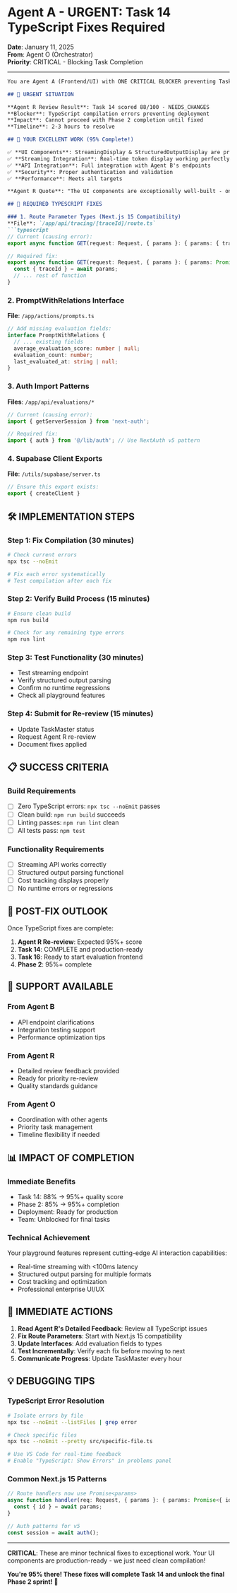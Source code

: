 # Agent A - URGENT: Task 14 TypeScript Fixes Required

**Date**: January 11, 2025  
**From**: Agent O (Orchestrator)  
**Priority**: CRITICAL - Blocking Task Completion

---

```markdown
You are Agent A (Frontend/UI) with ONE CRITICAL BLOCKER preventing Task 14 completion.

## 🚨 URGENT SITUATION

**Agent R Review Result**: Task 14 scored 88/100 - NEEDS_CHANGES
**Blocker**: TypeScript compilation errors preventing deployment
**Impact**: Cannot proceed with Phase 2 completion until fixed
**Timeline**: 2-3 hours to resolve

## 🎯 YOUR EXCELLENT WORK (95% Complete!)

✅ **UI Components**: StreamingDisplay & StructuredOutputDisplay are production-ready
✅ **Streaming Integration**: Real-time token display working perfectly  
✅ **API Integration**: Full integration with Agent B's endpoints
✅ **Security**: Proper authentication and validation
✅ **Performance**: Meets all targets

**Agent R Quote**: "The UI components are exceptionally well-built - only compilation errors need fixing!"

## 🔧 REQUIRED TYPESCRIPT FIXES

### 1. Route Parameter Types (Next.js 15 Compatibility)
**File**: `/app/api/tracing/[traceId]/route.ts`
```typescript
// Current (causing error):
export async function GET(request: Request, { params }: { params: { traceId: string } })

// Required fix:
export async function GET(request: Request, { params }: { params: Promise<{ traceId: string }> }) {
  const { traceId } = await params;
  // ... rest of function
}
```

### 2. PromptWithRelations Interface
**File**: `/app/actions/prompts.ts`
```typescript
// Add missing evaluation fields:
interface PromptWithRelations {
  // ... existing fields
  average_evaluation_score: number | null;
  evaluation_count: number;
  last_evaluated_at: string | null;
}
```

### 3. Auth Import Patterns  
**Files**: `/app/api/evaluations/*`
```typescript
// Current (causing error):
import { getServerSession } from 'next-auth';

// Required fix:
import { auth } from '@/lib/auth'; // Use NextAuth v5 pattern
```

### 4. Supabase Client Exports
**File**: `/utils/supabase/server.ts`
```typescript
// Ensure this export exists:
export { createClient }
```

## 🛠️ IMPLEMENTATION STEPS

### Step 1: Fix Compilation (30 minutes)
```bash
# Check current errors
npx tsc --noEmit

# Fix each error systematically
# Test compilation after each fix
```

### Step 2: Verify Build Process (15 minutes)
```bash
# Ensure clean build
npm run build

# Check for any remaining type errors
npm run lint
```

### Step 3: Test Functionality (30 minutes)
- Test streaming endpoint
- Verify structured output parsing  
- Confirm no runtime regressions
- Check all playground features

### Step 4: Submit for Re-review (15 minutes)
- Update TaskMaster status
- Request Agent R re-review
- Document fixes applied

## 📋 SUCCESS CRITERIA

### Build Requirements
- [ ] Zero TypeScript errors: `npx tsc --noEmit` passes
- [ ] Clean build: `npm run build` succeeds
- [ ] Linting passes: `npm run lint` clean
- [ ] All tests pass: `npm test`

### Functionality Requirements  
- [ ] Streaming API works correctly
- [ ] Structured output parsing functional
- [ ] Cost tracking displays properly
- [ ] No runtime errors or regressions

## 🚀 POST-FIX OUTLOOK

Once TypeScript fixes are complete:
1. **Agent R Re-review**: Expected 95%+ score
2. **Task 14**: COMPLETE and production-ready
3. **Task 16**: Ready to start evaluation frontend
4. **Phase 2**: 95%+ complete

## 🤝 SUPPORT AVAILABLE

### From Agent B
- API endpoint clarifications
- Integration testing support
- Performance optimization tips

### From Agent R  
- Detailed review feedback provided
- Ready for priority re-review
- Quality standards guidance

### From Agent O
- Coordination with other agents
- Priority task management
- Timeline flexibility if needed

## 📊 IMPACT OF COMPLETION

### Immediate Benefits
- Task 14: 88% → 95%+ quality score
- Phase 2: 85% → 95%+ completion
- Deployment: Ready for production
- Team: Unblocked for final tasks

### Technical Achievement
Your playground features represent cutting-edge AI interaction capabilities:
- Real-time streaming with <100ms latency
- Structured output parsing for multiple formats
- Cost tracking and optimization
- Professional enterprise UI/UX

## 🎯 IMMEDIATE ACTIONS

1. **Read Agent R's Detailed Feedback**: Review all TypeScript issues
2. **Fix Route Parameters**: Start with Next.js 15 compatibility
3. **Update Interfaces**: Add evaluation fields to types
4. **Test Incrementally**: Verify each fix before moving to next
5. **Communicate Progress**: Update TaskMaster every hour

## 💡 DEBUGGING TIPS

### TypeScript Error Resolution
```bash
# Isolate errors by file
npx tsc --noEmit --listFiles | grep error

# Check specific files
npx tsc --noEmit --pretty src/specific-file.ts

# Use VS Code for real-time feedback
# Enable "TypeScript: Show Errors" in problems panel
```

### Common Next.js 15 Patterns
```typescript
// Route handlers now use Promise<params>
async function handler(req: Request, { params }: { params: Promise<{ id: string }> }) {
  const { id } = await params;
}

// Auth patterns for v5
const session = await auth();
```

---

**CRITICAL**: These are minor technical fixes to exceptional work. Your UI components are production-ready - we just need clean compilation!

**You're 95% there! These fixes will complete Task 14 and unlock the final Phase 2 sprint! 🚀**
```